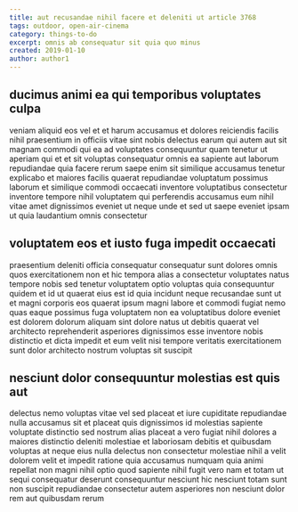 ```yaml
---
title: aut recusandae nihil facere et deleniti ut article 3768
tags: outdoor, open-air-cinema
category: things-to-do
excerpt: omnis ab consequatur sit quia quo minus
created: 2019-01-10
author: author1
---
```


## ducimus animi ea qui temporibus voluptates culpa

veniam aliquid eos vel et et harum accusamus et dolores reiciendis facilis nihil praesentium in officiis vitae sint nobis delectus earum qui autem aut sit magnam commodi qui ea ad voluptates consequuntur quam tenetur ut aperiam qui et et sit voluptas consequatur omnis ea sapiente aut laborum repudiandae quia facere rerum saepe enim sit similique accusamus tenetur explicabo et maiores facilis quaerat repudiandae voluptatum possimus laborum et similique commodi occaecati inventore voluptatibus consectetur inventore tempore nihil voluptatem qui perferendis accusamus eum nihil vitae amet dignissimos eveniet ut neque unde et sed ut saepe eveniet ipsam ut quia laudantium omnis consectetur

## voluptatem eos et iusto fuga impedit occaecati

praesentium deleniti officia consequatur consequatur sunt dolores omnis quos exercitationem non et hic tempora alias a consectetur voluptates natus tempore nobis sed tenetur voluptatem optio voluptas quia consequuntur quidem et id ut quaerat eius est id quia incidunt neque recusandae sunt ut et magni corporis eos quaerat ipsum magni labore et commodi fugiat nemo quas eaque possimus fuga voluptatem non ea voluptatibus dolore eveniet est dolorem dolorum aliquam sint dolore natus ut debitis quaerat vel architecto reprehenderit asperiores dignissimos esse inventore nobis distinctio et dicta impedit et eum velit nisi tempore veritatis exercitationem sunt dolor architecto nostrum voluptas sit suscipit

## nesciunt dolor consequuntur molestias est quis aut

delectus nemo voluptas vitae vel sed placeat et iure cupiditate repudiandae nulla accusamus sit et placeat quis dignissimos id molestias sapiente voluptate distinctio sed nostrum alias placeat a vero fugiat nihil dolores a maiores distinctio deleniti molestiae et laboriosam debitis et quibusdam voluptas at neque eius nulla delectus non consectetur molestiae nihil a velit dolorem velit et impedit ratione quia accusamus numquam quia animi repellat non magni nihil optio quod sapiente nihil fugit vero nam et totam ut sequi consequatur deserunt consequuntur nesciunt hic nesciunt totam sunt non suscipit repudiandae consectetur autem asperiores non nesciunt dolor rem aut quibusdam rerum
